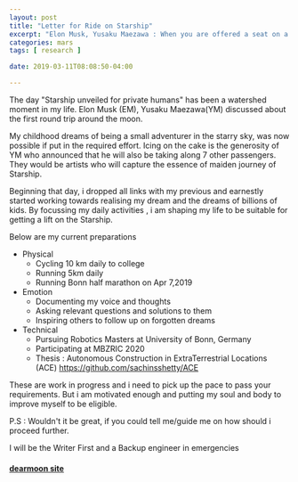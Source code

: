 ```yaml
---
layout: post
title: "Letter for Ride on Starship"
excerpt: "Elon Musk, Yusaku Maezawa : When you are offered a seat on a rocketship, Dont ask which seat"
categories: mars
tags: [ research ]

date: 2019-03-11T08:08:50-04:00

---
```



The day "Starship unveiled for private humans" has been a watershed moment in my life.
Elon Musk (EM), Yusaku Maezawa(YM) discussed about the first round trip around the moon.

My childhood dreams of being a small adventurer in the starry sky, was now possible if put in the required effort.
Icing on the cake is the generosity of YM who announced that he will also be taking along 7 other passengers. They would
be artists who will capture the essence of maiden journey of Starship.

Beginning that day, i dropped all links with my previous and earnestly started working towards realising my dream and the dreams of billions of kids. By focussing my daily activities , i am shaping my life to be suitable for getting a lift on the Starship.

Below are my current preparations
* Physical
  * Cycling 10 km daily to college
  * Running 5km daily
  * Running Bonn half marathon on Apr 7,2019
* Emotion
  * Documenting my voice and thoughts
  * Asking relevant questions and solutions to them
  * Inspiring others to follow up on forgotten dreams
* Technical
  * Pursuing Robotics Masters at University of Bonn, Germany
  * Participating at MBZRIC 2020
  * Thesis :
    Autonomous Construction in ExtraTerrestrial Locations (ACE) https://github.com/sachinsshetty/ACE


These are work in progress and i need to pick up the pace to pass your requirements. But i am motivated enough and putting my soul and body to improve myself to be eligible.

P.S : Wouldn't it be great, if you could tell me/guide me on how should i proceed further.

I will be the Writer First and a Backup engineer in emergencies

#### [dearmoon site](https://dearmoon.earth/)
